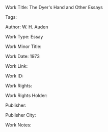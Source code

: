 Work Title: The Dyer's Hand and Other Essays 

Tags: 

Author: W. H. Auden

Work Type: Essay 

Work Minor Title:  

Work Date: 1973

Work Link:  

Work ID:  

Work Rights:  

Work Rights Holder:  

Publisher:  

Publisher City:  

Work Notes: 

